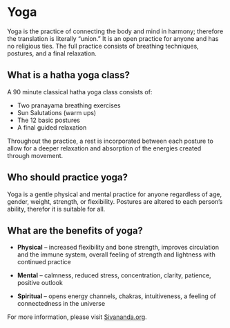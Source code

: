 # Yoga

Yoga is the practice of connecting the body and mind in harmony; therefore the translation is literally “union.” It is an open practice for anyone and has no religious ties. The full practice consists of breathing techniques, postures, and a final relaxation. 

## What is a hatha yoga class?

A 90 minute classical hatha yoga class consists of:

-	Two pranayama breathing exercises 
-	Sun Salutations (warm ups)
-	The 12 basic postures
-	A final guided relaxation

Throughout the practice, a rest is incorporated between each posture to allow for a deeper relaxation and absorption of the energies created through movement.

## Who should practice yoga?

Yoga is a gentle physical and mental practice for anyone regardless of age, gender, weight, strength, or flexibility. Postures are altered to each person’s ability, therefor it is suitable for all. 

## What are the benefits of yoga?

 - **Physical** – increased flexibility and bone strength, improves circulation and the immune system, overall feeling of strength and lightness with continued practice

 - **Mental** – calmness, reduced stress, concentration, clarity, patience, positive outlook

 - **Spiritual** – opens energy channels, chakras, intuitiveness, a feeling of connectedness in the universe 


For more information, please visit [Sivananda.org](http://www.sivananda.org/teachings/asana/12-basic-asanas.html).
